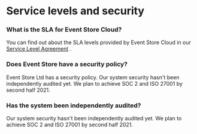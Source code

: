 # Service levels and security

### What is the SLA for Event Store Cloud?

You can find out about the SLA levels provided by Event Store Cloud in our [Service Level Agreement](https://www.eventstore.com/cloud-services-service-level-agreement) .

### Does Event Store have a security policy?

Event Store Ltd has a security policy. Our system security hasn't been independently audited yet. We plan to achieve SOC 2 and ISO 27001 by second half 2021.

### Has the system been independently audited?

Our system security hasn't been independently audited yet. We plan to achieve SOC 2 and ISO 27001 by second half 2021.






